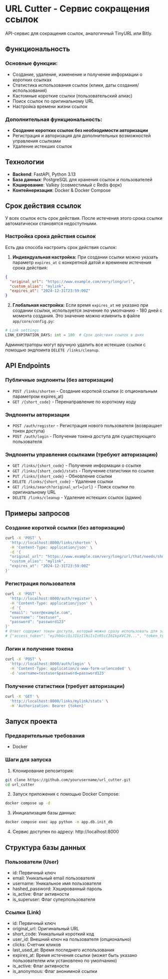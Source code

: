 # URL Cutter - Сервис сокращения ссылок

API-сервис для сокращения ссылок, аналогичный TinyURL или Bitly.

## Функциональность

### Основные функции:
- Создание, удаление, изменение и получение информации о коротких ссылках
- Статистика использования ссылок (клики, даты создания/использования)
- Кастомные короткие ссылки (пользовательский алиас)
- Поиск ссылок по оригинальному URL
- Настройка времени жизни ссылок

### Дополнительная функциональность:
- **Создание коротких ссылок без необходимости авторизации**
- Регистрация и авторизация для дополнительных возможностей управления ссылками
- Удаление истекших ссылок

## Технологии

- **Backend**: FastAPI, Python 3.13
- **База данных**: PostgreSQL для хранения ссылок и пользователей
- **Кэширование**: Valkey (совместимый с Redis форк)
- **Контейнеризация**: Docker & Docker Compose

## Срок действия ссылок

У всех ссылок есть срок действия. После истечения этого срока ссылки автоматически становятся недоступными.

### Настройка срока действия ссылок

Есть два способа настроить срок действия ссылок:

1. **Индивидуальная настройка:** При создании ссылки можно указать параметр `expires_at` с конкретной датой и временем истечения срока действия:

```json
{
  "original_url": "https://www.example.com/very/long/url",
  "custom_alias": "mylink",
  "expires_at": "2024-12-31T23:59:00Z"
}
```

2. **Глобальная настройка:** Если время `expires_at` не указано при создании ссылки, используется значение по умолчанию - 180 дней с момента создания. Это значение можно изменить в файле `app/core/config.py`:

```python
# Link settings
LINK_EXPIRATION_DAYS: int = 180  # Срок действия ссылок в днях
```

Администраторы могут вручную удалить все истекшие ссылки с помощью эндпоинта `DELETE /links/cleanup`.

## API Endpoints

### Публичные эндпоинты (без авторизации)

- `POST /links/shorten` - Создание короткой ссылки (с опциональным параметром expires_at)
- `GET /{short_code}` - Перенаправление по короткому коду

### Эндпоинты авторизации

- `POST /auth/register` - Регистрация нового пользователя (возвращает токен доступа)
- `POST /auth/login` - Получение токена доступа для существующего пользователя

### Эндпоинты управления ссылками (требуют авторизацию)

- `GET /links/{short_code}` - Получение информации о ссылке
- `GET /links/{short_code}/stats` - Получение статистики по ссылке
- `PUT /links/{short_code}` - Обновление ссылки
- `DELETE /links/{short_code}` - Удаление ссылки
- `GET /links/search?original_url={url}` - Поиск ссылки по оригинальному URL
- `DELETE /links/cleanup` - Удаление истекших ссылок (админ)

## Примеры запросов

### Создание короткой ссылки (без авторизации)
```bash
curl -X 'POST' \
  'http://localhost:8000/links/shorten' \
  -H 'Content-Type: application/json' \
  -d '{
  "original_url": "https://www.example.com/very/long/url/that/needs/shortening",
  "custom_alias": "mylink",
  "expires_at": "2024-12-31T23:59:00Z"
}'
```

### Регистрация пользователя
```bash
curl -X 'POST' \
  'http://localhost:8000/auth/register' \
  -H 'Content-Type: application/json' \
  -d '{
  "email": "user@example.com",
  "username": "testuser",
  "password": "password123"
}'
# Ответ содержит токен доступа, который можно сразу использовать для запросов:
# {"access_token": "eyJhbGciOiJIUzI1NiIsInR5cCI6IkpXVCJ9...", "token_type": "bearer"}
```

### Логин и получение токена
```bash
curl -X 'POST' \
  'http://localhost:8000/auth/login' \
  -H 'Content-Type: application/x-www-form-urlencoded' \
  -d 'username=testuser&password=password123'
```

### Получение статистики (требует авторизации)
```bash
curl -X 'GET' \
  'http://localhost:8000/links/mylink/stats' \
  -H 'Authorization: Bearer {token}'
```

## Запуск проекта

### Предварительные требования
- Docker

### Шаги для запуска

1. Клонирование репозитория:
```bash
git clone https://github.com/yourusername/url_cutter.git
cd url_cutter
```

2. Запуск приложения с помощью Docker Compose:
```bash
docker compose up -d
```

3. Инициализация базы данных:
```bash
docker compose exec app python -m app.db.init_db
```

4. Сервис доступен по адресу: http://localhost:8000

## Структура базы данных

### Пользователи (User)
- id: Первичный ключ
- email: Уникальный email пользователя
- username: Уникальное имя пользователя
- hashed_password: Хэшированный пароль
- is_active: Флаг активности
- is_superuser: Флаг суперпользователя

### Ссылки (Link)
- id: Первичный ключ
- original_url: Оригинальный URL
- short_code: Уникальный короткий код
- user_id: Внешний ключ на пользователя (опционально)
- clicks: Счетчик кликов
- last_used_at: Время последнего использования
- expires_at: Время истечения ссылки (может быть указано пользователем или установлено по умолчанию)
- is_active: Флаг активности
- is_anonymous: Флаг анонимной ссылки 